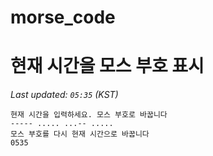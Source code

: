 # morse_code
# 현재 시간을 모스 부호 표시
<!-- MORSE_TIME_START -->
_Last updated: `05:35` (KST)_

```
현재 시간을 입력하세요. 모스 부호로 바꿉니다
----- ..... ...-- .....
모스 부호를 다시 현재 시간으로 바꿉니다
0535
```
<!-- MORSE_TIME_END -->
